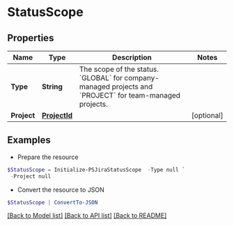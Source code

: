 # StatusScope
## Properties

Name | Type | Description | Notes
------------ | ------------- | ------------- | -------------
**Type** | **String** | The scope of the status. &#x60;GLOBAL&#x60; for company-managed projects and &#x60;PROJECT&#x60; for team-managed projects. | 
**Project** | [**ProjectId**](ProjectId.md) |  | [optional] 

## Examples

- Prepare the resource
```powershell
$StatusScope = Initialize-PSJiraStatusScope  -Type null `
 -Project null
```

- Convert the resource to JSON
```powershell
$StatusScope | ConvertTo-JSON
```

[[Back to Model list]](../README.md#documentation-for-models) [[Back to API list]](../README.md#documentation-for-api-endpoints) [[Back to README]](../README.md)

